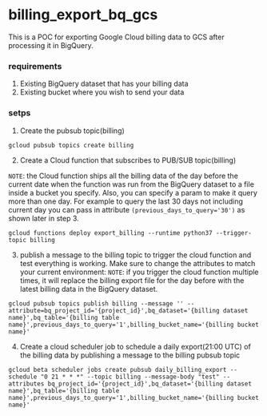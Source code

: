 # billing_export_bq_gcs
This is a POC for exporting Google Cloud billing data to GCS after processing it in BigQuery.

### requirements
1. Existing BigQuery dataset that has your billing data
2. Existing bucket where you wish to send your data

### setps

1. Create the pubsub topic(billing)

```shell
gcloud pubsub topics create billing
```

2. Create a Cloud function that subscribes to PUB/SUB topic(billing)

`NOTE`: the Cloud function ships all the billing data of the day before the current date when the function was run from the BigQuery dataset to a file inside a bucket you specify. Also, you can specify a param to make it query more than one day. For example to query the last 30 days not including current day you can pass in attribute `(previous_days_to_query='30')` as shown later in step 3.

```shell
gcloud functions deploy export_billing --runtime python37 --trigger-topic billing
```

3. publish a message to the billing topic to trigger the cloud function and test everything is working. Make sure to change the attributes to match your current environment:
`NOTE`: if you trigger the cloud function multiple times, it will replace the billing export file for the day before with the latest billing data in the BigQuery dataset.

```shell
gcloud pubsub topics publish billing --message '' --attribute=bq_project_id='{project_id}',bq_dataset='{billing dataset name}',bq_table='{billing table name}',previous_days_to_query='1',billing_bucket_name='{billing bucket name}'
```

4. Create a cloud scheduler job to schedule a daily export(21:00 UTC) of the billing data by publishing a message to the billing pubsub topic

```shell
gcloud beta scheduler jobs create pubsub daily_billing_export --schedule "0 21 * * *" --topic billing --message-body "test" --attributes bq_project_id='{project_id}',bq_dataset='{billing dataset name}',bq_table='{billing table name}',previous_days_to_query='1',billing_bucket_name='{billing bucket name}'
```
